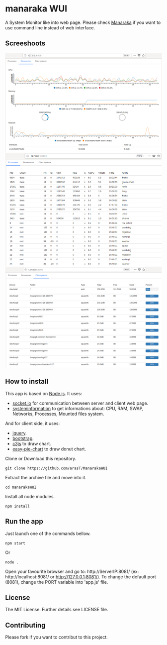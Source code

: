 manaraka WUI
=========

A System Monitor like into web page.
Please check [Manaraka](https://github.com/arasT/Manaraka) if you want to use command line instead of web interface.

Screeshoots
---
<img src="./screenshoots/manarakaWUI_charts.png" alt="Ressources Charts" width="800">
<img src="./screenshoots/manarakaWUI_processes.png" alt="Processes" width="800">
<img src="./screenshoots/manarakaWUI_filesSystem.png" alt="Files System" width="800">

How to install
---

This app is based on [Node.js](http://nodejs.org/).
It uses:
* [socket.io](https://github.com/socketio/socket.io) for communication between server and client web page.
* [systeminformation](https://github.com/sebhildebrandt/systeminformation) to get informations about: CPU, RAM, SWAP, Networks, Processes, Mounted files system.

And for client side, it uses:
* [jquery](https://github.com/jquery/jquery).
* [bootstrap](https://github.com/twbs/bootstrap).
* [c3js](https://github.com/c3js/c3) to draw chart.
* [easy-pie-chart](https://github.com/rendro/easy-pie-chart) to draw donut chart.

Clone or Download this repository.
```
git clone https://github.com/arasT/ManarakaWUI
```
Extract the archive file and move into it.
```
cd manarakaWUI
```
Install all node modules.
```
npm install
```

Run the app
---

Just launch one of the commands bellow.

```
npm start
```
Or
```
node .
```

Open your favourite browser and go to: http://ServerIP:8081/ (ex: http://localhost:8081/ or http://127.0.0.1:8081/). To change the default port (8081), change the PORT variable into 'app.js' file.

License
----

The MIT License.
Further details see LICENSE file.

Contributing
----

Please fork if you want to contribut to this project.
